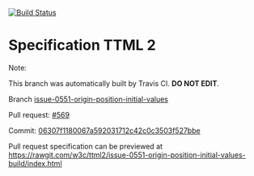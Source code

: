 [![Build Status](https://travis-ci.org/w3c/ttml2.svg?branch=issue-0551-origin-position-initial-values)](https://travis-ci.org/w3c/ttml2)


# Specification TTML 2


Note:


This branch was automatically built by Travis CI. <b>DO NOT EDIT</b>.


 Branch [issue-0551-origin-position-initial-values](https://github.com/w3c/ttml2/tree/issue-0551-origin-position-initial-values)


 Pull request: [#569](https://github.com/w3c/ttml2/pull/569)


 Commit: [06307f1180067a592031712c42c0c3503f527bbe](https://github.com/w3c/ttml2/commit/06307f1180067a592031712c42c0c3503f527bbe)

Pull request specification can be previewed at https://rawgit.com/w3c/ttml2/issue-0551-origin-position-initial-values-build/index.html



